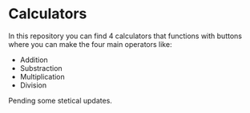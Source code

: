 <h1>Calculators</h1>

<p>In this repository you can find 4 calculators that functions with buttons
where you can make the four main operators like: </p>

<ul>
<li>Addition </li>
<li>Substraction </li>
<li>Multiplication </li>
<li>Division </li>
</ul>

<p>Pending some stetical updates. </p>
